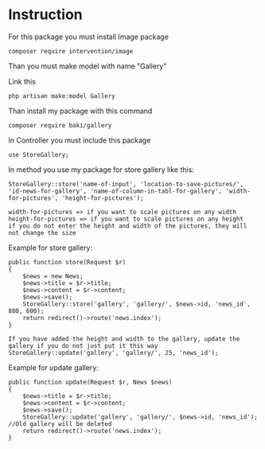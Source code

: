 # Instruction
For this package you must install Image package
```
composer require intervention/image
```
Than you must make model with name "Gallery"

Link this
```
php artisan make:model Gallery
```
Than install my package with this command
```
composer require baki/gallery
```
In Controller you must include this package
```
use StoreGallery;
```
In method you use my package for store gallery like this:
```
StoreGallery::store('name-of-input', 'location-to-save-pictures/', 'id-news-for-gallery', 'name-of-column-in-tabl-for-gallery', 'width-for-pictures', 'height-for-pictures');

width-for-pictures => if you want to scale pictures on any width
height-for-pictures => if you want to scale pictures on any height
if you do not enter the height and width of the pictures, they will not change the size
```
Example for store gallery:
```
public function store(Request $r)
{
    $news = new News;
    $news->title = $r->title;
    $news->content = $r->content;
    $news->save();
    StoreGallery::store('gallery', 'gallery/', $news->id, 'news_id', 800, 600);
    return redirect()->route('news.index');
}
```
```
If you have added the height and width to the gallery, update the gallery if you do not just put it this way
StoreGallery::update('gallery', 'gallery/', 25, 'news_id');
```
Example for update gallery:
```
public function update(Request $r, News $news)
{
    $news->title = $r->title;
    $news->content = $r->content;
    $news->save();
    StoreGallery::update('gallery', 'gallery/', $news->id, 'news_id'); //Old gallery will be deleted
    return redirect()->route('news.index');
}
```
